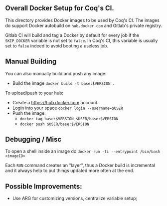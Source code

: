 ## Overall Docker Setup for Coq's CI.

This directory provides Docker images to be used by Coq's CI. The
images do support Docker autobuild on `hub.docker.com` and Gitlab's
private registry.

Gitlab CI will build and tag a Docker by default for every job if the
`SKIP_DOCKER` variable is not set to `false`. In Coq's CI, this
variable is usually set to `false` indeed to avoid booting a useless
job.

## Manual Building

You can also manually build and push any image:

- Build the image `docker build -t base:$VERSION .`

To upload/push to your hub:

- Create a https://hub.docker.com account.
- Login into your space `docker login --username=$USER`
- Push the image:
  + `docker tag base:$VERSION $USER/base:$VERSION`
  + `docker push $USER/base:$VERSION`

## Debugging / Misc

To open a shell inside an image do `docker run -ti --entrypoint /bin/bash <imageID>`

Each `RUN` command creates an "layer", thus a Docker build is
incremental and it always help to put things updated more often at the
end.

## Possible Improvements:

- Use ARG for customizing versions, centralize variable setup;
